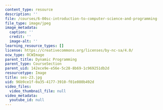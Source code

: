 ```yaml
---
content_type: resource
description: ''
file: /courses/6-00sc-introduction-to-computer-science-and-programming-spring-2011/96b9ce1f0a3541773910f01e080b492d_ses-23.jpg
file_type: image/jpeg
image_metadata:
  caption: ''
  credit: ''
  image-alt: ''
learning_resource_types: []
license: https://creativecommons.org/licenses/by-nc-sa/4.0/
ocw_type: OCWImage
parent_title: Dynamic Programming
parent_type: CourseSection
parent_uid: 142ece9e-e56e-5c28-8b69-1c969251db2d
resourcetype: Image
title: ses-23.jpg
uid: 96b9ce1f-0a35-4177-3910-f01e080b492d
video_files:
  video_thumbnail_file: null
video_metadata:
  youtube_id: null
---
```

